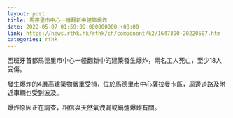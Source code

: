 ```yaml
---
layout: post
title: 馬德里市中心一幢翻新中建築爆炸
date: 2022-05-07 01:59:09.000000000 +08:00
link: https://news.rthk.hk/rthk/ch/component/k2/1647390-20220507.htm
categories: rthk
---
```


西班牙首都馬德里市中心一幢翻新中的建築發生爆炸，兩名工人死亡，至少18人受傷。

發生爆炸的4層高建築物嚴重受損，位於馬德里市中心薩拉曼卡區，周邊道路及附近車輛也受到波及。

爆炸原因正在調查，相信與天然氣洩漏或鍋爐爆炸有關。
